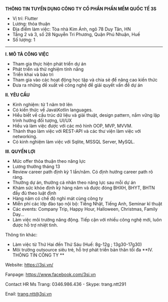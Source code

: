 **THÔNG TIN TUYỂN DỤNG CÔNG TY CỔ PHẦN PHẦN MỀM QUỐC TẾ 3S**
- Vị trí: Flutter
- Lương: thỏa thuận
- Địa điểm làm việc: Tòa nhà Kim Ánh, ngõ 78 Duy Tân, HN
- Tầng 2 và 3, số 28 Nguyễn Tri Phương, Quận Phú Nhuận, Huế
- Số lượng: 1

---
**I. MÔ TẢ CÔNG VIỆC**
- Tham gia thực hiện phát triển dự án
- Phát triển và thử nghiệm tính nắng
- Triển khai và bảo trì
- Tham gia vào các hoạt động học tập và chia sẻ để nâng cao kiến thức
- Đưa ra những đề xuất về công nghệ để giải quyết vấn đề dự án

**II. YÊU CẦU**
- Kinh nghiệm: từ 1  năm trở lên
- Có kiến thức về Java\Kotlin languages.
- Hiểu biết về cấu trúc dữ liệu và giải thuật, design pattern, nắm vững lập trình hướng đối tượng, UI/UX
- Hiểu và làm việc được với các mô hình OOP, MVP, MVVM.
- Thành thạo làm việc với REST-API và các thư viện làm việc với networking.
- Có kinh nghiệm làm việc với Sqlite, MSSQL Server, MySQL.

**III. QUYỀN LỢI**
- Mức offer thỏa thuận theo năng lực
- Lương thưởng tháng 13
- Review career path định kỳ 1 lần/năm. Có định hướng career path rõ ràng.
- Thưởng dự án, thưởng cá nhân theo năng lực sau mỗi dự án
- Khám sức khỏe định kỳ hàng năm và được đóng BHXH, BHYT, BHTN đầy đủ theo luật định
- Hàng năm có chế độ nghỉ mát cùng công ty
- Miễn phí các lớp đào tạo nội bộ: Tiếng Nhật, Tiếng Anh, Seminar kĩ thuật
- Các events: Company Trip, Happy Hour, Halloween, Christmas, Family Day…
- Làm việc môi trường năng động. Tiếp cận với nhiều công nghệ mới, luôn được hỗ trợ nhiệt tình.

Thông tin khác:
- Làm việc từ Thứ Hai đến Thứ Sáu (Huế: 8g-12g ; 13g30-17g30)
- Môi trường outsource siêu trẻ, hỗ trợ phát triển bản thân tối đa
**IV. THÔNG TIN CÔNG TY **

Website: https://3si.vn/

Fanpage: https://www.facebook.com/3si.vn

Contact HR Ms Trang: 0346.986.436 - Skype: trang.ntt291

Enail: trang.ntt@3si.vn
